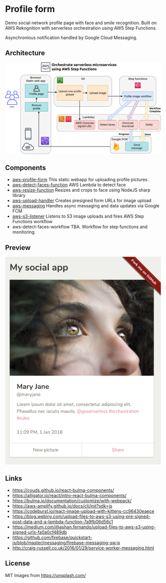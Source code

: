 # Profile form

Demo social network profile page with face and smile recognition. Built on AWS Rekognition with serverless orchestration using AWS Step Functions.

Asynchronious notification handled by Google Cloud Messaging.

## Architecture

![Architecture](architecture.png)

## Components

- [aws-profile-form](https://github.com/huskley/aws-profile-form/) This static webapp for uploading profile pictures.
- [aws-detect-faces-function](https://github.com/huskley/aws-detect-faces-function/) AWS Lambda to detect face
- [aws-resize-function](https://github.com/huskley/aws-resize-function/) Resizes and crops to face using NodeJS sharp library
- [aws-upload-handler](https://github.com/huskley/aws-upload-handler/) Creates presigned form URLs for image upload
- [aws-messaging](https://github.com/huskley/aws-messaging/) Handles async messaging and data updates via Google FCM
- [aws-s3-listener](https://github.com/huskley/aws-s3-listener/) Listens to S3 image uploads and fires AWS Step Functions workflow
- aws-detect-faces-workflow TBA. Workflow for step functions and monitoring.

## Preview

![Preview](assets/preview.png)

## Links

- https://couds.github.io/react-bulma-components/
- https://alligator.io/react/intro-react-bulma-components/
- https://bulma.io/documentation/customize/with-webpack/
- https://aws-amplify.github.io/docs/cli/init?sdk=js
- https://codeburst.io/react-image-upload-with-kittens-cc96430eaece
- https://blog.webiny.com/upload-files-to-aws-s3-using-pre-signed-post-data-and-a-lambda-function-7a9fb06d56c1
- https://medium.com/@ashan.fernando/upload-files-to-aws-s3-using-signed-urls-fa0a0cf489db
- https://github.com/firebase/quickstart-js/blob/master/messaging/firebase-messaging-sw.js
- http://craig-russell.co.uk/2016/01/29/service-worker-messaging.html

## License

MIT
Images from https://unsplash.com/
